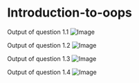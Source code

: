 # Introduction-to-oops

Output of question 1.1
![Image](https://github.com/user-attachments/assets/5995c4a6-a45f-415a-955c-6e1531576fce)

Output of question 1.2
![Image](https://github.com/user-attachments/assets/0464022c-daa6-4c30-b632-8859592dd4de)

Output of question 1.3
![Image](https://github.com/user-attachments/assets/68d5a907-06d6-4d71-b79d-20d7f35acf39)

Output of question 1.4
![Image](https://github.com/user-attachments/assets/31d2aeb2-cb00-40b7-b33d-e0ec9bf53c98)
